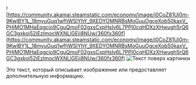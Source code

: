 ![https://community.akamai.steamstatic.com/economy/image/i0CoZ81Ui0m-9KwlBY1L_18myuGuq1wfhWSIYhY_9XEDYOMNRBsMoGuuOgceXob50kaxV_PHjMO1MHaEqgcio9CguQmoF02gxsCxpHsIv6L7PPI0cqHDXzXHwugh5rQ6GC3gxkoj52iEzImocWXNLlGEji8NUw/360fx360f](https://community.akamai.steamstatic.com/economy/image/i0CoZ81Ui0m-9KwlBY1L_18myuGuq1wfhWSIYhY_9XEDYOMNRBsMoGuuOgceXob50kaxV_PHjMO1MHaEqgcio9CguQmoF02gxsCxpHsIv6L7PPI0cqHDXzXHwugh5rQ6GC3gxkoj52iEzImocWXNLlGEji8NUw/360fx360f)
![Текст поверх картинки](ссылка_на_изображение)

Это текст, который описывает изображение или предоставляет дополнительную информацию.
